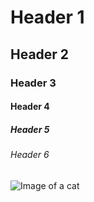  # Header 1
 ## Header 2
### Header 3
#### Header 4
##### Header 5
###### Header 6



![Image of a cat](https://encrypted-tbn0.gstatic.com/images?q=tbn:ANd9GcQFz5fYgrepcP696Zm4ZtlldGLC6hEr83HUhDcUWJoyK2l-Rqp2YrkMskunDA_R5Hy-722xpQrOgG2-ZhAuOhuQ1aBRtwaf4jp3tfRNlNQKmg)
